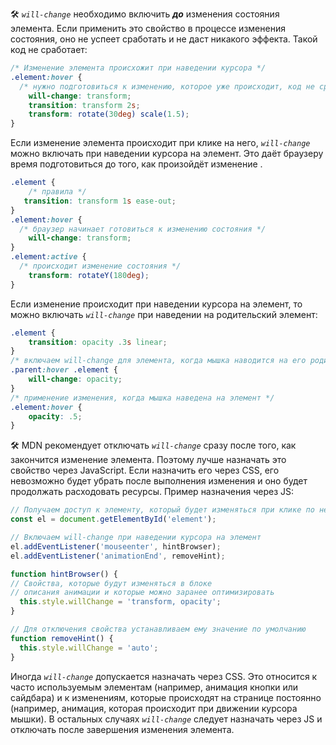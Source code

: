 🛠  _`will-change`_ необходимо включить **_до_** изменения состояния элемента. Если применить это свойство в процессе изменения состояния, оно не успеет сработать и не даст никакого эффекта.
Такой код не сработает:

```css
/* Изменение элемента происхожит при наведении курсора */
.element:hover {
  /* нужно подготовиться к изменению, которое уже происходит, код не сработает */
    will-change: transform;
    transition: transform 2s;
    transform: rotate(30deg) scale(1.5);
}
```

Если изменение элемента происходит при клике на него, _`will-change`_ можно включать при наведении курсора на элемент. Это даёт браузеру время подготовиться до того, как произойдёт изменение .
```css
.element {
    /* правила */
   transition: transform 1s ease-out;
}
.element:hover {
  /* браузер начинает готовиться к изменению состояния */
    will-change: transform;
}
.element:active {
  /* происходит изменение состояния */
    transform: rotateY(180deg);
}
```

Если изменение происходит при наведении курсора на элемент, то можно включать _`will-change`_ при наведении на родительский элемент:

```css
.element {
    transition: opacity .3s linear;
}
/* включаем will-change для элемента, когда мышка наводится на его родительский элемент */
.parent:hover .element {
    will-change: opacity;
}
/* применение изменения, когда мышка наведена на элемент */
.element:hover {
    opacity: .5;
}
```

🛠  MDN рекомендует отключать _`will-change`_ сразу после того, как закончится изменение элемента. Поэтому лучше назначать это свойство через JavaScript. Если назначить его через CSS, его невозможно будет убрать после выполнения изменения и оно будет продолжать расходовать ресурсы.
Пример назначения через JS:
```js
// Получаем доступ к элементу, который будет изменяться при клике по нему
const el = document.getElementById('element');

// Включаем will-change при наведении курсора на элемент
el.addEventListener('mouseenter', hintBrowser);
el.addEventListener('animationEnd', removeHint);

function hintBrowser() {
// Свойства, которые будут изменяться в блоке
// описания анимации и которые можно заранее оптимизировать
  this.style.willChange = 'transform, opacity';
}

// Для отключения свойства устанавливаем ему значение по умолчанию
function removeHint() {
  this.style.willChange = 'auto';
}
```
Иногда _`will-change`_ допускается назначать через CSS. Это относится к часто используемым элементам (например, анимация кнопки или сайдбара) и к изменениям, которые происходят на странице постоянно (например, анимация, которая происходит при движении курсора мышки).
В остальных случаях _`will-change`_ следует назначать через JS и отключать после завершения изменения элемента.
